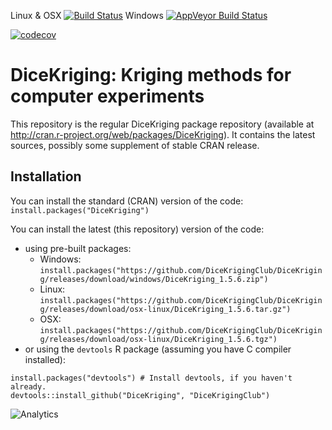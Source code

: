 Linux & OSX [![Build Status](https://travis-ci.org/DiceKrigingClub/DiceKriging.png)](https://travis-ci.org/DiceKrigingClub/DiceKriging)
Windows [![AppVeyor Build Status](https://ci.appveyor.com/api/projects/status/github/DiceKrigingClub/DiceKriging?branch=master&svg=true)](https://ci.appveyor.com/project/DiceKrigingClub/DiceKriging)

[![codecov](https://codecov.io/gh/DiceKrigingClub/DiceKriging/branch/master/graph/badge.svg)](https://codecov.io/gh/DiceKrigingClub/DiceKriging)

# DiceKriging: Kriging methods for computer experiments

This repository is the regular DiceKriging package repository (available at http://cran.r-project.org/web/packages/DiceKriging).
It contains the latest sources, possibly some supplement of stable CRAN release.

Installation
------------

You can install the standard (CRAN) version of the code: `install.packages("DiceKriging")`

You can install the latest (this repository) version of the code:

  * using pre-built packages:
    * Windows: `install.packages("https://github.com/DiceKrigingClub/DiceKriging/releases/download/windows/DiceKriging_1.5.6.zip")`
    * Linux: `install.packages("https://github.com/DiceKrigingClub/DiceKriging/releases/download/osx-linux/DiceKriging_1.5.6.tar.gz")`
    * OSX: `install.packages("https://github.com/DiceKrigingClub/DiceKriging/releases/download/osx-linux/DiceKriging_1.5.6.tgz")`
  * or using the `devtools` R package (assuming you have C compiler installed):
```
install.packages("devtools") # Install devtools, if you haven't already.
devtools::install_github("DiceKriging", "DiceKrigingClub")
```

![Analytics](https://ga-beacon.appspot.com/UA-109580-20/DiceKriging)
